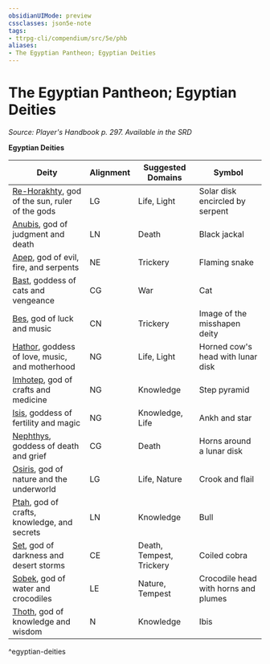 ```yaml
---
obsidianUIMode: preview
cssclasses: json5e-note
tags:
- ttrpg-cli/compendium/src/5e/phb
aliases:
- The Egyptian Pantheon; Egyptian Deities
---
```

# The Egyptian Pantheon; Egyptian Deities
*Source: Player's Handbook p. 297. Available in the <span title='Systems Reference Document (5.1)'>SRD</span>* 

**Egyptian Deities**

| Deity | Alignment | Suggested Domains | Symbol |
|-------|-----------|-------------------|--------|
| [Re-Horakhty](/3-Mechanics/CLI/deities/egyptian-re-horakhty.md), god of the sun, ruler of the gods | LG | Life, Light | Solar disk encircled by serpent |
| [Anubis](/3-Mechanics/CLI/deities/egyptian-anubis.md), god of judgment and death | LN | Death | Black jackal |
| [Apep](/3-Mechanics/CLI/deities/egyptian-apep.md), god of evil, fire, and serpents | NE | Trickery | Flaming snake |
| [Bast](/3-Mechanics/CLI/deities/egyptian-bast.md), goddess of cats and vengeance | CG | War | Cat |
| [Bes](/3-Mechanics/CLI/deities/egyptian-bes.md), god of luck and music | CN | Trickery | Image of the misshapen deity |
| [Hathor](/3-Mechanics/CLI/deities/egyptian-hathor.md), goddess of love, music, and motherhood | NG | Life, Light | Horned cow's head with lunar disk |
| [Imhotep](/3-Mechanics/CLI/deities/egyptian-imhotep.md), god of crafts and medicine | NG | Knowledge | Step pyramid |
| [Isis](/3-Mechanics/CLI/deities/egyptian-isis.md), goddess of fertility and magic | NG | Knowledge, Life | Ankh and star |
| [Nephthys](/3-Mechanics/CLI/deities/egyptian-nephthys.md), goddess of death and grief | CG | Death | Horns around a lunar disk |
| [Osiris](/3-Mechanics/CLI/deities/egyptian-osiris.md), god of nature and the underworld | LG | Life, Nature | Crook and flail |
| [Ptah](/3-Mechanics/CLI/deities/egyptian-ptah.md), god of crafts, knowledge, and secrets | LN | Knowledge | Bull |
| [Set](/3-Mechanics/CLI/deities/egyptian-set.md), god of darkness and desert storms | CE | Death, Tempest, Trickery | Coiled cobra |
| [Sobek](/3-Mechanics/CLI/deities/egyptian-sobek.md), god of water and crocodiles | LE | Nature, Tempest | Crocodile head with horns and plumes |
| [Thoth](/3-Mechanics/CLI/deities/egyptian-thoth.md), god of knowledge and wisdom | N | Knowledge | Ibis |
^egyptian-deities
